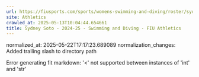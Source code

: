 ```yaml
---
url: https://fiusports.com/sports/womens-swimming-and-diving/roster/sydney-soto/12848/
site: Athletics
crawled_at: 2025-05-13T10:04:44.654661
title: Sydney Soto - 2024-25 - Swimming and Diving - FIU Athletics
---
```

normalized_at: 2025-05-22T17:17:23.689089
normalization_changes: Added trailing slash to directory path

Error generating fit markdown: '<' not supported between instances of 'int' and 'str'